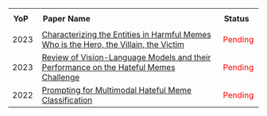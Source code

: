 <table style="text-align:left; width:100%">
  <tr>    
    <th style="padding: 10px;">YoP</th>
    <th style="padding: 10px;">Paper Name</th>
    <th style="padding: 10px;">Status</th>
  </tr>

 
  <tr style="display: none">
      <td style="padding-right: 10px;">*</td>
      <td style="padding-right: 15px;"><a href="*" target="_blank">*</a></td>
      <td style="padding-right: 10px; color:Red;"> Pending </td>
  </tr>

  <tr style="display: none">
      <td style="padding-right: 10px;">2023</td>
      <td style="padding-right: 15px;"><a href="https://arxiv.org/abs/2305.17678" target="_blank">Decoding the Underlying Meaning of Multimodal Hateful Memes.</a></td>
      <td style="padding-right: 10px; color:Red;"> Pending </td>
  </tr>
 
  <tr>
      <td style="padding-right: 10px;">2023</td>
      <td style="padding-right: 15px;"><a href="https://arxiv.org/pdf/2301.11219.pdf" target="_blank">Characterizing the Entities in Harmful Memes Who is the Hero, the Villain, the Victim</a></td>
      <td style="padding-right: 10px; color:Red;"> Pending </td>
  </tr>
  <tr>
      <td style="padding-right: 10px;">2023</td>
      <td style="padding-right: 15px;"><a href="https://arxiv.org/pdf/2305.06159.pdf" target="_blank">Review of Vision-Language Models and their Performance on the Hateful Memes Challenge</a></td>
      <td style="padding-right: 10px; color:Red;"> Pending </td>
  </tr>
  <tr>
      <td style="padding-right: 10px;">2022</td>
      <td style="padding-right: 15px;"><a href="https://aclanthology.org/2022.emnlp-main.22.pdf" target="_blank">Prompting for Multimodal Hateful Meme Classification</a></td>
      <td style="padding-right: 10px; color:Red;">Pending</td>
  </tr>

</table>
